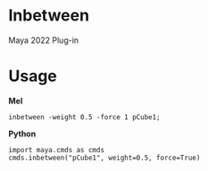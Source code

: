 # Inbetween
Maya 2022 Plug-in

# Usage
**Mel**
```
inbetween -weight 0.5 -force 1 pCube1;
```

**Python**
```
import maya.cmds as cmds
cmds.inbetween("pCube1", weight=0.5, force=True)
```